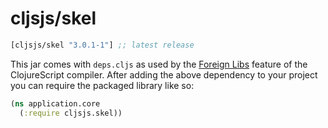 # cljsjs/skel

[](dependency)
```clojure
[cljsjs/skel "3.0.1-1"] ;; latest release
```
[](/dependency)

This jar comes with `deps.cljs` as used by the [Foreign Libs][flibs] feature
of the ClojureScript compiler. After adding the above dependency to your project
you can require the packaged library like so:

```clojure
(ns application.core
  (:require cljsjs.skel))
```

[flibs]: https://github.com/clojure/clojurescript/wiki/Packaging-Foreign-Dependencies
